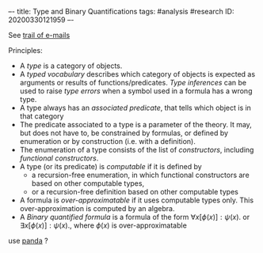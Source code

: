 –-
title: Type and Binary Quantifications
tags: #analysis #research
   ID: 20200330121959 
–-



See [trail of e-mails](https://docs.google.com/document/d/1BDB8bp1zC6XUMshnoriQLCOQ2okF4vxZWVDOeqbFeXM/edit)

Principles:
* A _type_ is a category of objects.
* A _typed vocabulary_ describes which category of objects is expected as arguments or results of functions/predicates.  _Type inferences_ can be used to raise _type errors_ when a symbol used in a formula has a wrong type.
* A type always has an _associated predicate_, that tells which object is in that category
* The predicate associated to a type is a parameter of the theory. It may, but does not have to, be constrained by formulas, or defined by enumeration or by construction (i.e. with a definition).
* The enumeration of a type consists of the list of _constructors_, including _functional constructors_.
* A type (or its predicate) is _computable_ if it is defined by
    * a recursion-free enumeration, in which functional constructors are based on other computable types, 
    * or a recursion-free definition based on other computable types
* A formula is _over-approximatable_ if it uses computable types only.  This over-approximation is computed by an algebra.
* A _Binary quantified formula_ is a formula of the form $\forall x [\phi(x)]: \psi(x).$  or $\exists x [\phi(x)]: \psi(x).$, where $\phi(x)$ is over-approximatable

use [panda](https://pandas.pydata.org/) ?

